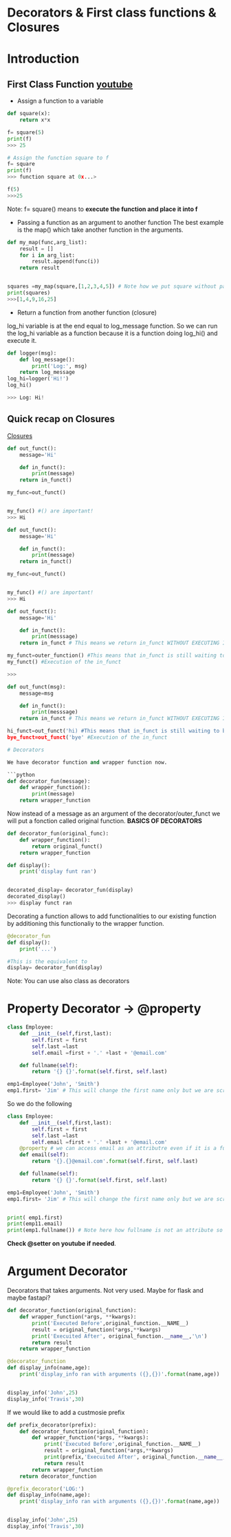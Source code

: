 # Decorators &  First class functions & Closures


# Introduction

## First Class Function [youtube](https://www.youtube.com/watch?v=kr0mpwqttM0)
- Assign a function to a variable
```python
def square(x):
    return x*x

f= square(5)
print(f)
>>> 25

# Assign the function square to f
f= square 
print(f)
>>> function square at 0x...>

f(5)
>>>25


```
Note: f= square() means to **execute the function and place it into f**

- Passing a function as an argument to another function
The best example is the map() which take another function in the arguments.


```python
def my_map(func,arg_list):
    result = []
    for i in arg_list:
        result.append(func(i))
    return result


squares =my_map(square,[1,2,3,4,5]) # Note how we put square without parenthesis. So it is not executed
print(squares)
>>>[1,4,9,16,25]

```
- Return a function from another function (closure)

log_hi variable is at the end equal to log_message function. So we can run the log_hi variable as a function because it is a function doing log_hi() and execute it.

```python
def logger(msg):
    def log_message():
        print('Log:', msg)
    return log_message
log_hi=logger('Hi!')
log_hi()

>>> Log: Hi!
```





## Quick recap on Closures
[Closures](https://www.youtube.com/watch?v=swU3c34d2NQ)

```python
def out_funct():
    message='Hi'

    def in_funct():
        print(message)
    return in_funct()

my_func=out_funct()


my_func() #() are important!
>>> Hi
```


```python
def out_funct():
    message='Hi'

    def in_funct():
        print(message)
    return in_funct()

my_func=out_funct()


my_func() #() are important!
>>> Hi
```
         

```python
def out_funct():
    message='Hi'

    def in_funct():
        print(messsage)
    return in_funct # This means we return in_funct WITHOUT EXECUTING IT!!

my_funct=outer_function() #This means that in_funct is still waiting to be executed
my_funct() #Execution of the in_funct

>>> 
```


```python
def out_funct(msg):
    message=msg

    def in_funct():
        print(messsage)
    return in_funct # This means we return in_funct WITHOUT EXECUTING IT!!

hi_funct=out_funct('hi) #This means that in_funct is still waiting to be executed
bye_funct=out_funct('bye' #Execution of the in_funct

# Decorators

We have decorator function and wrapper function now.

```python
def decorator_fun(message):
    def wrapper_function():
        print(message)
    return wrapper_function
```

Now instead of a message as an argument of the decorator/outer_funct we will put a fonction called original function.
**BASICS OF DECORATORS**
```python
def decorator_fun(original_func):
    def wrapper_function():
        return original_funct()
    return wrapper_function

def display():
    print('display funt ran')


decorated_display= decorator_fun(display)
decorated_display()
>>> display funct ran
```

Decorating a function allows to add functionalities to our existing function  by additioning this functionaliy to the wrapper function.

```python
@decorator_fun
def display():
    print('...')

#This is the equivalent to
display= decorator_fun(display)
```
Note: You can use also class as decorators

# Property Decorator -> @property

```python
class Employee:
    def __init__(self,first,last):
        self.first = first
        self.last =last
        self.email =first + '.' +last + '@email.com'

    def fullname(self):
        return '{} {}'.format(self.first, self.last)

emp1=Employee('John', 'Smith')
emp1.first= 'Jim' # This will change the first name only but we are screwed for the email.

```
So we do the following

```python
class Employee:
    def __init__(self,first,last):
        self.first = first
        self.last =last
        self.email =first + '.' +last + '@email.com'
    @property # we can access email as an attributre even if it is a function
    def email(self):
        return '{}.{}@email.com'.format(self.first, self.last)

    def fullname(self):
        return '{} {}'.format(self.first, self.last)

emp1=Employee('John', 'Smith')
emp1.first= 'Jim' # This will change the first name only but we are screwed for the email.


print( emp1.first)
print(emp11.email)
print(emp1.fullname()) # Note here how fullname is not an attribute so we have to put ().
```


**Check @setter on youtube if needed**.




# Argument Decorator
Decorators that takes arguments.
Not very used. Maybe for flask and maybe fastapi?

```python
def decorator_function(original_function):
    def wrapper_function(*args, **kwargs):
        print('Executed Before',original_function.__NAME__)
        result = original_function(*args,**kwargs)
        print('Execuited After', original_function.__name__,'\n')
        return result
    return wrapper_function

@decorator_function
def display_info(name,age):
    print('display_info ran with arguments ({},{})'.format(name,age))


display_info('John',25)
display_info('Travis',30)

```

If we would like to add a custmosie prefix 

```python
def prefix_decorator(prefix):
    def decorator_function(original_function):
        def wrapper_function(*args, **kwargs):
            print('Executed Before',original_function.__NAME__)
            result = original_function(*args,**kwargs)
            print(prefix,'Execuited After', original_function.__name__,'\n')
            return result
        return wrapper_function
    return decorator_function

@prefix_decorator('LOG:')
def display_info(name,age):
    print('display_info ran with arguments ({},{})'.format(name,age))


display_info('John',25)
display_info('Travis',30)
